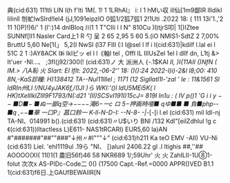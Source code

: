 典(cid:631) 111tli LIN I(h f'lti 1M(. 1! 1 1LRhAl』 i: l 1 hMい収 ill仙[1m9鄙IR llldikl Iilinll 刎虻IwSIrd!lel4 (jJ,1091eipzIO 0弧1/2狐7弧1 2!1Uti .2()22 18: ( 111 13i'1.,'2 11 1()P)!)6/' 1 (l':)14 dnlBIoq 川1 1 T"CIIi l I N" 810Cu )I)tjrS叩| 1[)IZtee SUNNf[lI1 Nasler Card上1 R 勺 呈 2 65 2,95 5 60 5.(iO NMIS1-SdtZ 2 7,00% BruttU 5,60 Ne[1(」 5,2(I NwSl (l37 FIII (:I I@sel l lf i l(cid:631)|kdilf l.lal ei l 51C 2 1 :)AY8ACK I》i Iklピッ el l l《軸l tel , OffI IL IIIUsZel 1el l dllf dn, L1tj &> It'uer -NI…、 ;3fI(j92/300(! (cid:631)ノ 大 派洲人 {-.1$KAI _II, )I{11AII ()NfN ( IM.> 八A恥 火 SIart: EI Iflt: 2022,-06-2‘’ 18: ()():24 2022-I)i)-2&l l8;00: 410 8N,-KaS診瞳: H)138412 TA--Nul11lllel ; 1171 (12 Sigllatl1l-'zal ' le : 11&1561 Sl ldRIn州LI !/NU4yJAK6f,/(IJI )ら WKI:'()l ldU5MEi5K( l HK)tXelllklZlll9F1793/N(:d21 '(II)SCSvI191I)15cJ= 819I In1u : ( IV p()1 'G i i y −− ■D■− ■ぬ一鄙q空→−−−−滝6−ーc ロ 5−押画時唖■ qゆ■■ ■ 負■php--■q ,−−■華 一口P』菖口鈴一 K-ll-N-D-I: --N-8- -|_-[-[i l.el (cid:631) mil ldl-nj TA-NI、014991 b().(cid:631) (cid:631)〃U$いり BNI /132 Kdl"[eilZdhlul !g c《(cid:631))lltactless L)E611- NAS1tRCARI) EUR5,60 la)AN #"#######"##""###"↓州〃#I"""↓" (cid:631)h211 Ka teO EMV -AII) VU-Ni (cid:631) Liel. 'ehI1119ul .19ら "NI、 [)alunl 2406.22 gl .l ltighis ##,''## AOOOO(XI( 11I)1(1 農旧56f)46 58 NKR689 1/;59Uhr' 火 火 ZahILII-1U⑧1-folut 次次x AS-PIDc-Code二 0() (17500 Capt.-Ref.=0000 APPR()VED B1.1 1(cid:631)f6日.上GAUfBEWAIIR[N